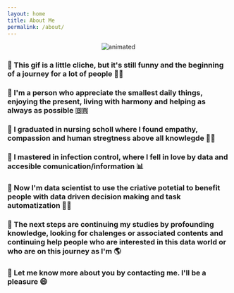 ```yaml
---
layout: home
title: About Me
permalink: /about/
---
```


<p align=center> 
  <img src="https://media4.giphy.com/media/MeJgB3yMMwIaHmKD4z/giphy.gif?cid=ecf05e47la8jjkkx87wso3k6wl6bzd1gatg4n9332v7chc4h&rid=giphy.gif&ct=g" alt="animated" />
</p>


<body>
   <h3> 🔸 This gif is a little cliche, but it's still funny and the beginning of a journey for a lot of people 🧙‍♀️
   <h3> 🔸 I'm a person who appreciate the smallest daily things, enjoying the present, living with harmony and helping as always as possible 🇧🇷
   <h3> 🔸 I graduated in nursing scholl where I found empathy, compassion and human stregtness above all knowlegde 👩‍⚕️
   <h3> 🔸 I mastered in infection control, where I fell in love by data and accesible comunication/information 📊
   <h3> 🔸 Now I'm data scientist to use the criative potetial to benefit people with data driven decision making and task automatization 👩‍💻
   <h3> 🔸 The next steps are continuing my studies by profounding knowledge, looking for chalenges or associated contents and continuing help people who are interested in this data world or who are on this journey as I'm 🌎
   <h3> 🔸 Let me know more about you by contacting me. I'll be a pleasure 😄
</body>


